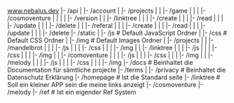 www.nebalus.dev
  |- /api
  |    |- /account
  |    |- /projects
  |    |    |- /game
  |    |    |    |- /cosmoventure
  |    |    |    |    |- /version
  |    |    |- /linktree
  |    |    |    |- /create
  |    |    |    |- /read
  |    |    |    |- /update
  |    |    |    |- /delete
  |    |    |- /referal
  |    |    |    |- /create
  |    |    |    |- /read
  |    |    |    |- /update
  |    |    |    |- /delete
  |- /static
  |    |- /js			# Default JavaScript Ordner
  |    |- /css			# Default CSS Ordner
  |    |- /img			# Default Images Ordner
  |    |- /projects
  |    |    |- /mandelbrot
  |    |    |    |- /js
  |    |    |    |- /css
  |    |    |    |- /img
  |    |    |- /linktree
  |    |    |    |- /js
  |    |    |    |- /css
  |    |    |    |- /img
  |    |    |- /comoventure
  |    |    |    |- /js
  |    |    |    |- /css
  |    |    |    |- /img
  |    |    |- /melody
  |    |    |    |- /js
  |    |    |    |- /css
  |    |    |    |- /img
  |- /docs			# Beinhaltet die Documentation für sämtliche projecte
  |- /terms
  |    |- /privacy		# Beinhaltet die Datenschutz Erklärung
  |- /homepage 			# Ist die Standard seite
  |- /linktree			# Soll ein kleiner APP sein die meine links anzeigt
  |- /cosmoventure
  |- /melody
  |- /ref			# Ist ein eigender Ref System
